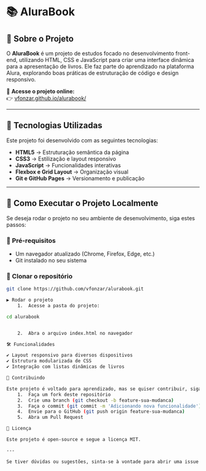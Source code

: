 # 📚 AluraBook

## 📖 Sobre o Projeto

O **AluraBook** é um projeto de estudos focado no desenvolvimento front-end, utilizando HTML, CSS e JavaScript para criar uma interface dinâmica para a apresentação de livros. Ele faz parte do aprendizado na plataforma Alura, explorando boas práticas de estruturação de código e design responsivo.

🔗 **Acesse o projeto online:**  
👉 [vfonzar.github.io/alurabook/](https://vfonzar.github.io/alurabook/)

---

## 🚀 Tecnologias Utilizadas

Este projeto foi desenvolvido com as seguintes tecnologias:

- **HTML5** → Estruturação semântica da página  
- **CSS3** → Estilização e layout responsivo  
- **JavaScript** → Funcionalidades interativas  
- **Flexbox e Grid Layout** → Organização visual  
- **Git e GitHub Pages** → Versionamento e publicação  

---

## 📂 Como Executar o Projeto Localmente

Se deseja rodar o projeto no seu ambiente de desenvolvimento, siga estes passos:

### 🔧 Pré-requisitos
- Um navegador atualizado (Chrome, Firefox, Edge, etc.)
- Git instalado no seu sistema

### 🔄 Clonar o repositório
```sh
git clone https://github.com/vfonzar/alurabook.git

▶️ Rodar o projeto
	1.	Acesse a pasta do projeto:

cd alurabook


	2.	Abra o arquivo index.html no navegador

🛠️ Funcionalidades

✔️ Layout responsivo para diversos dispositivos
✔️ Estrutura modularizada de CSS
✔️ Integração com listas dinâmicas de livros

🤝 Contribuindo

Este projeto é voltado para aprendizado, mas se quiser contribuir, siga os passos:
	1.	Faça um fork deste repositório
	2.	Crie uma branch (git checkout -b feature-sua-mudanca)
	3.	Faça o commit (git commit -m 'Adicionando nova funcionalidade')
	4.	Envie para o GitHub (git push origin feature-sua-mudanca)
	5.	Abra um Pull Request

📜 Licença

Este projeto é open-source e segue a licença MIT.

---

Se tiver dúvidas ou sugestões, sinta-se à vontade para abrir uma issue! 🚀
